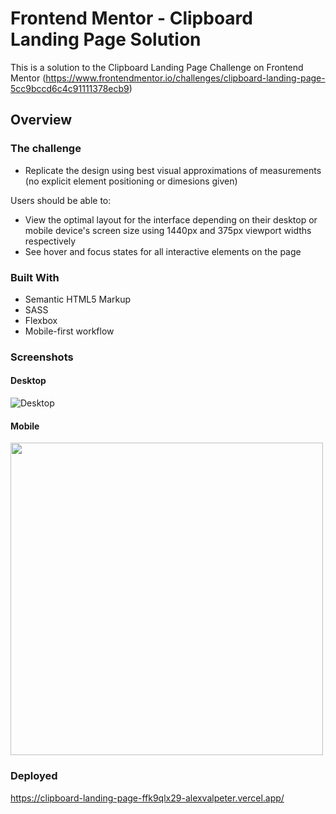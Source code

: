 # Frontend Mentor - Clipboard Landing Page Solution

This is a solution to the Clipboard Landing Page Challenge on Frontend Mentor (https://www.frontendmentor.io/challenges/clipboard-landing-page-5cc9bccd6c4c91111378ecb9)


## Overview

### The challenge

- Replicate the design using best visual approximations of measurements (no explicit element positioning or dimesions given) 

Users should be able to:

- View the optimal layout for the interface depending on their desktop or mobile device's screen size using 1440px and 375px viewport widths respectively
- See hover and focus states for all interactive elements on the page


### Built With
- Semantic HTML5 Markup
- SASS
- Flexbox
- Mobile-first workflow


### Screenshots 

#### Desktop
![Desktop](./Screenshots/Desktop.png)

#### Mobile
<img src="./Screenshots/Mobile.png" width="500">


### Deployed
https://clipboard-landing-page-ffk9qlx29-alexvalpeter.vercel.app/
